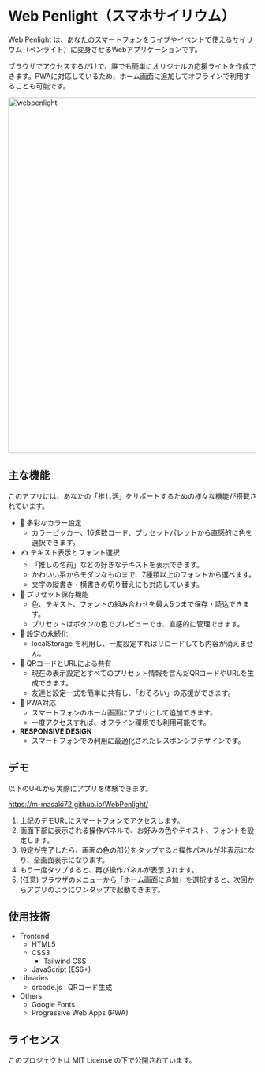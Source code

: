 # Web Penlight（スマホサイリウム）

Web Penlight は、あなたのスマートフォンをライブやイベントで使えるサイリウム（ペンライト）に変身させるWebアプリケーションです。

ブラウザでアクセスするだけで、誰でも簡単にオリジナルの応援ライトを作成できます。PWAに対応しているため、ホーム画面に追加してオフラインで利用することも可能です。

<img width="902" height="721" alt="webpenlight" src="https://github.com/user-attachments/assets/c12105ad-68a9-4625-b47d-dc6765e76193" />

## 主な機能

このアプリには、あなたの「推し活」をサポートするための様々な機能が搭載されています。

- 🎨 多彩なカラー設定
  - カラーピッカー、16進数コード、プリセットパレットから直感的に色を選択できます。
- ✍️ テキスト表示とフォント選択
  - 「推しの名前」などの好きなテキストを表示できます。
  - かわいい系からモダンなものまで、7種類以上のフォントから選べます。
  - 文字の縦書き・横書きの切り替えにも対応しています。
- 💾 プリセット保存機能
  - 色、テキスト、フォントの組み合わせを最大5つまで保存・読込できます。
  - プリセットはボタンの色でプレビューでき、直感的に管理できます。
- 🔄 設定の永続化
  - localStorage を利用し、一度設定すればリロードしても内容が消えません。
- 🔗 QRコードとURLによる共有
  - 現在の表示設定とすべてのプリセット情報を含んだQRコードやURLを生成できます。
  - 友達と設定一式を簡単に共有し、「おそろい」の応援ができます。
- 📱 PWA対応
  - スマートフォンのホーム画面にアプリとして追加できます。
  - 一度アクセスすれば、オフライン環境でも利用可能です。
- **RESPONSIVE DESIGN**
  - スマートフォンでの利用に最適化されたレスポンシブデザインです。

## デモ

以下のURLから実際にアプリを体験できます。

https://m-masaki72.github.io/WebPenlight/

1. 上記のデモURLにスマートフォンでアクセスします。
1. 画面下部に表示される操作パネルで、お好みの色やテキスト、フォントを設定します。
1. 設定が完了したら、画面の色の部分をタップすると操作パネルが非表示になり、全画面表示になります。
1. もう一度タップすると、再び操作パネルが表示されます。
1. (任意) ブラウザのメニューから「ホーム画面に追加」を選択すると、次回からアプリのようにワンタップで起動できます。

## 使用技術

- Frontend
  - HTML5
  - CSS3
    - Tailwind CSS
  - JavaScript (ES6+)
- Libraries
  - qrcode.js : QRコード生成
- Others
  - Google Fonts
  - Progressive Web Apps (PWA)

## ライセンス

このプロジェクトは MIT License の下で公開されています。

